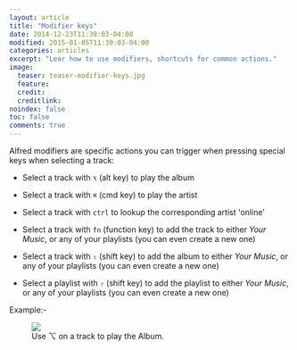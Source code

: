 ```yaml
---
layout: article
title: "Modifier keys"
date: 2014-12-23T11:39:03-04:00
modified: 2015-01-05T11:39:03-04:00
categories: articles
excerpt: "Lear how to use modifiers, shortcuts for common actions."
image:
  teaser: teaser-modifier-keys.jpg
  feature:
  credit: 
  creditlink:
noindex: false
toc: false
comments: true
---
```


Alfred modifiers are specific actions you can trigger when pressing special keys when selecting a track:

* Select a track with `⌥` (alt key) to play the album

* Select a track with `⌘` (cmd key) to play the artist

* Select a track with `ctrl` to lookup the corresponding artist 'online'

* Select a track with `fn` (function key) to add the track to either _Your Music_, or any of your playlists (you can even create a new one)

* Select a track with  `⇧` (shift key) to add the album to either _Your Music_, or any of your playlists (you can even create a new one)

* Select a playlist with  `⇧` (shift key) to add the playlist to either _Your Music_, or any of your playlists (you can even create a new one)


Example:-

<figure>
	<img src="{{ site.url }}/images/modifier-keys1.gif"></a>
	<figcaption>Use ⌥ on a track to play the Album.</figcaption>
</figure>
